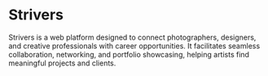 # Strivers
Strivers is a web platform designed to connect photographers, designers, and creative professionals with career opportunities. It facilitates seamless collaboration, networking, and portfolio showcasing, helping artists find meaningful projects and clients.

